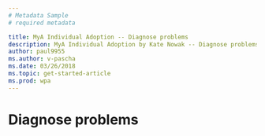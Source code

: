 ```yaml
---
# Metadata Sample
# required metadata

title: MyA Individual Adoption -- Diagnose problems
description: MyA Individual Adoption by Kate Nowak -- Diagnose problems section
author: paul9955
ms.author: v-pascha
ms.date: 03/26/2018
ms.topic: get-started-article
ms.prod: wpa
---
```


# Diagnose problems
